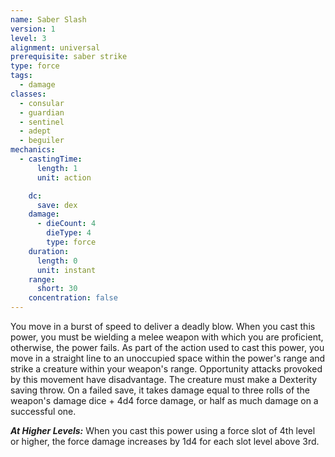 ```yaml
---
name: Saber Slash
version: 1
level: 3
alignment: universal
prerequisite: saber strike
type: force
tags:
  - damage
classes:
  - consular
  - guardian
  - sentinel
  - adept
  - beguiler
mechanics:
  - castingTime:
      length: 1
      unit: action

    dc:
      save: dex
    damage:
      - dieCount: 4
        dieType: 4
        type: force
    duration:
      length: 0
      unit: instant
    range:
      short: 30
    concentration: false
---
```

You move in a burst of speed to deliver a deadly blow. When you cast this power, you must be wielding a melee weapon with which you are proficient, otherwise, the power fails. As part of the action used to cast this power, you move in a straight line to an unoccupied space within the power's range and strike a creature within your weapon's range. Opportunity attacks provoked by this movement have disadvantage. The creature must make a Dexterity saving throw. On a failed save, it takes damage equal to three rolls of the weapon's damage dice + 4d4 force damage, or half as much damage on a successful one.

***__At Higher Levels__:*** When you cast this power using a force slot of 4th level or higher, the force damage increases by 1d4 for each slot level above 3rd.
    